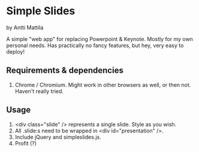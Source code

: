 # Simple Slides
by Antti Mattila

A simple "web app" for replacing Powerpoint & Keynote. Mostly for my own personal needs. Has practically no fancy features, but hey, very easy to deploy!

## Requirements & dependencies
1. Chrome / Chromium. Might work in other browsers as well, or then not. Haven't really tried.

## Usage
1. \<div class="slide" /\> represents a single slide. Style as you wish.
2. All .slide:s need to be wrapped in \<div id="presentation" /\>.
3. Include jQuery and simpleslides.js.
4. Profit (?)